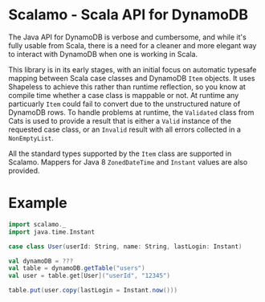 # Scalamo - Scala API for DynamoDB

The Java API for DynamoDB is verbose and cumbersome, and while it's fully
usable from Scala, there is a need for a cleaner and more elegant way
to interact with DynamoDB when one is working in Scala.

This library is in its early stages, with an initial focus on automatic
typesafe mapping between Scala case classes and DynamoDB `Item` objects.
It uses Shapeless to achieve this rather than runtime reflection, so
you know at compile time whether a case class is mappable or not. At
runtime any particuarly `Item` could fail to convert due to the 
unstructured nature of DynamoDB rows. To handle problems at runtime,
the `Validated` class from Cats is used to provide a result that is
either a `Valid` instance of the requested case class, or an `Invalid`
result with all errors collected in a `NonEmptyList`.

All the standard types supported by the `Item` class are supported in
Scalamo. Mappers for Java 8 `ZonedDateTime` and `Instant` values are
also provided.

# Example

```scala
import scalamo._
import java.time.Instant

case class User(userId: String, name: String, lastLogin: Instant)

val dynamoDB = ???
val table = dynamoDB.getTable("users")
val user = table.get[User]("userId", "12345")

table.put(user.copy(lastLogin = Instant.now()))
```

